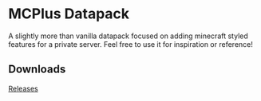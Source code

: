 # MCPlus Datapack
A slightly more than vanilla datapack focused on adding minecraft styled features for a private server. Feel free to use it for inspiration or reference!

## Downloads
[Releases](https://github.com/craig-king/mcplus-datapack/releases)
